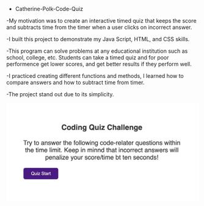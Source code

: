 * Catherine-Polk-Code-Quiz

-My motivation was to create an interactive timed quiz that keeps the score and subtracts time from the timer when a user clicks on incorrect answer. 

-I built this project to demonstrate my Java Script, HTML, and CSS skills. 

-This program can solve problems at any educational institution such as school, college, etc. Students can take a timed quiz and for poor performence get lower scores, and get better results if they perform well. 

-I practiced creating different functions and methods, I learned how to compare answers and how to subtract time from timer. 

-The project stand out due to its simplicity. 

![Alt a screehshot of a Code-Quiz page](screenshot.jpeg?raw=true)


